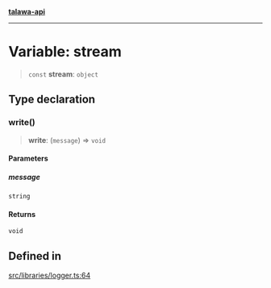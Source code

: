 [**talawa-api**](../../../README.md)

***

# Variable: stream

> `const` **stream**: `object`

## Type declaration

### write()

> **write**: (`message`) => `void`

#### Parameters

##### message

`string`

#### Returns

`void`

## Defined in

[src/libraries/logger.ts:64](https://github.com/Suyash878/talawa-api/blob/b5a9d8b4a1ea678a3d6f5b710b3721f91a3052fc/src/libraries/logger.ts#L64)
